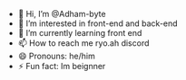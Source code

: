 - 👋 Hi, I’m @Adham-byte
- 👀 I’m interested in front-end and back-end
- 🌱 I’m currently learning front end
- 📫 How to reach me ryo.ah discord
- 😄 Pronouns: he/him
- ⚡ Fun fact: Im beignner

<!---
Adham-byte/Adham-byte is a ✨ special ✨ repository because its `README.md` (this file) appears on your GitHub profile.
You can click the Preview link to take a look at your changes.
--->
